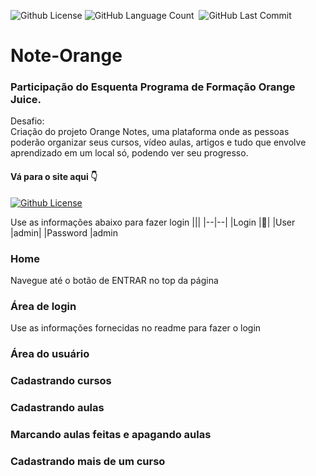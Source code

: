 <img alt="Github License" src="https://img.shields.io/github/license/Riquecelo/Note-Orange" /> <img alt="GitHub Language Count" src="https://img.shields.io/github/languages/count/Riquecelo/Note-Orange" /> <img alt="" src="https://img.shields.io/github/repo-size/Riquecelo/Note-Orange" /> <img alt="GitHub Last Commit" src="https://img.shields.io/github/last-commit/Riquecelo/Note-Orange" />

# Note-Orange

### Participação do Esquenta Programa de Formação Orange Juice.
Desafio:<br>
Criação do projeto Orange Notes, uma plataforma onde as pessoas poderão organizar seus cursos, vídeo aulas, artigos e tudo que envolve aprendizado em um local só, podendo ver seu progresso.

#### Vá para o site aqui 👇
[<img alt="Github License" src="https://img.shields.io/badge/Site-Note%20Orange-orange?style=for-the-badge&logo=googlechrome" />](https://riquecelo.github.io/Note-Orange/)


Use as informações abaixo para fazer login
|||
|--|--|
|Login |🔐|
|User |admin|
|Password |admin

### Home
Navegue até o botão de ENTRAR no top da página
### Área de login
Use as informações fornecidas no readme para fazer o login
### Área do usuário

### Cadastrando cursos
### Cadastrando aulas
### Marcando aulas feitas e apagando aulas
### Cadastrando mais de um curso
